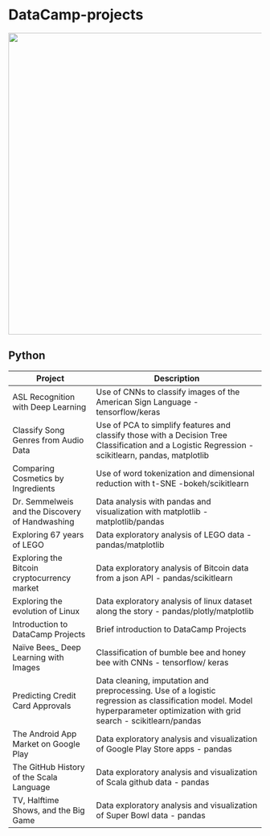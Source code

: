 # DataCamp-projects

<center>
    <img src="https://www.pngkey.com/png/full/265-2652165_download-png-datacamp-logo.png" data-canonical-src="https://www.pngkey.com/png/full/265-2652165_download-png-datacamp-logo.png" width="600" />
</center>


## Python


| Project                                             | Description |
| --------------------------------------------------- | ----------- |
| ASL Recognition with Deep Learning                  | Use of CNNs to classify images of the American Sign Language - tensorflow/keras |
|Classify Song Genres from Audio Data                 | Use of PCA to simplify features and classify those with a Decision Tree Classification and a Logistic Regression - scikitlearn, pandas, matplotlib |
|Comparing Cosmetics by Ingredients                   | Use of word tokenization and dimensional reduction with t-SNE -bokeh/scikitlearn  |
|Dr. Semmelweis and the Discovery of Handwashing      | Data analysis with pandas and visualization with matplotlib - matplotlib/pandas |
|Exploring 67 years of LEGO                           | Data exploratory analysis of LEGO data  - pandas/matplotlib |
|Exploring the Bitcoin cryptocurrency market          | Data exploratory analysis of Bitcoin data from a json API  - pandas/scikitlearn |
|Exploring the evolution of Linux                     | Data exploratory analysis of linux dataset along the story  - pandas/plotly/matplotlib|
|Introduction to DataCamp Projects                    | Brief introduction to DataCamp Projects |
|Naïve Bees_ Deep Learning with Images                | Classification of bumble bee and honey bee with CNNs  - tensorflow/ keras |
|Predicting Credit Card Approvals                     | Data cleaning, imputation and preprocessing. Use of a logistic regression as classification model. Model hyperparameter optimization with grid search - scikitlearn/pandas |
|The Android App Market on Google Play                | Data exploratory analysis and visualization of Google Play Store apps - pandas|
|The GitHub History of the Scala Language             | Data exploratory analysis and visualization of Scala github data - pandas |
|TV, Halftime Shows, and the Big Game                 | Data exploratory analysis and visualization of Super Bowl data - pandas |
